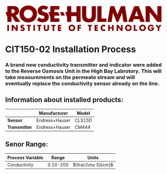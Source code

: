 ![Rose-Hulman Logo](https://github.com/rhit-brelanre/CIT150-02/blob/main/Rose%20Logo.png)

# CIT150-02 Installation Process

### A brand new conductivity transmitter and indicator were added to the Reverse Osmosis Unit in the High Bay Labrotory. This will take measurements on the permeate stream and will eventually replace the conductivity sensor already on the line.

## Information about installed products:
|  | Manufacturer | Model|
| ----------- | ----------- |--- |
| __Sensor__ | Endress+Hauser | CLS15D |
| __Transmitter__ | Endress+Hauser|CM444|


## Senor Range:
| Process Variable | Range | Units|
| ----------- | ----------- |--- |
| Conductivity | 0.10-200 |$\frac{\mu S}{cm}$|

